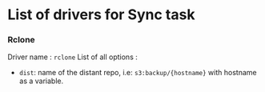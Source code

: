 # List of drivers for Sync task

### Rclone

Driver name : `rclone`
List of all options :
 - `dist`: name of the distant repo, i.e: `s3:backup/{hostname}` with hostname as a variable.
 